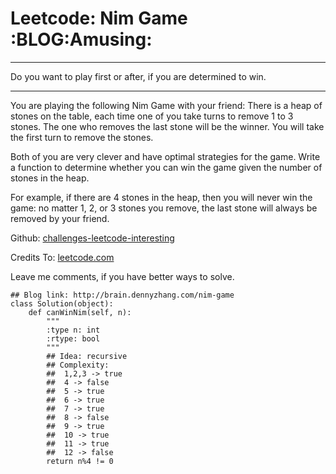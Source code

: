 # Leetcode: Nim Game     :BLOG:Amusing:


---

Do you want to play first or after, if you are determined to win.  

---

You are playing the following Nim Game with your friend: There is a heap of stones on the table, each time one of you take turns to remove 1 to 3 stones. The one who removes the last stone will be the winner. You will take the first turn to remove the stones.  

Both of you are very clever and have optimal strategies for the game. Write a function to determine whether you can win the game given the number of stones in the heap.  

For example, if there are 4 stones in the heap, then you will never win the game: no matter 1, 2, or 3 stones you remove, the last stone will always be removed by your friend.  

Github: [challenges-leetcode-interesting](https://github.com/DennyZhang/challenges-leetcode-interesting/tree/master/nim-game)  

Credits To: [leetcode.com](https://leetcode.com/problems/nim-game/description/)  

Leave me comments, if you have better ways to solve.  

    ## Blog link: http://brain.dennyzhang.com/nim-game
    class Solution(object):
        def canWinNim(self, n):
            """
            :type n: int
            :rtype: bool
            """
            ## Idea: recursive
            ## Complexity:
            ##  1,2,3 -> true
            ##  4 -> false
            ##  5 -> true
            ##  6 -> true
            ##  7 -> true
            ##  8 -> false
            ##  9 -> true
            ##  10 -> true
            ##  11 -> true
            ##  12 -> false
            return n%4 != 0